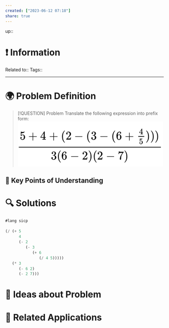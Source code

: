 ```yaml
---
created: ["2023-06-12 07:18"]
share: true
---
```


up::

# ❗ Information
Related to:: 
Tags:: 

___
# 🌍 Problem Definition

> [!QUESTION] Problem
> Translate the following expression into prefix form:
> ![Pasted image 20230612072149.png](./40-referenceVAULTS/Resource%20Library/Images/Pasted%20image%2020230612072149.png)

## 🔑 **Key Points of Understanding**

# 🔍 Solutions
```Scheme
#lang sicp

(/ (+ 5
      4
      (- 2
         (- 3
            (+ 6
               (/ 4 5)))))
   (* 3
      (- 6 2)
      (- 2 7)))
```
# 🧠 Ideas about Problem

# 🔗 Related Applications

